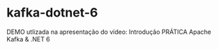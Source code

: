 # kafka-dotnet-6
DEMO utlizada na apresentação do vídeo: Introdução PRÁTICA Apache Kafka &amp; .NET 6

